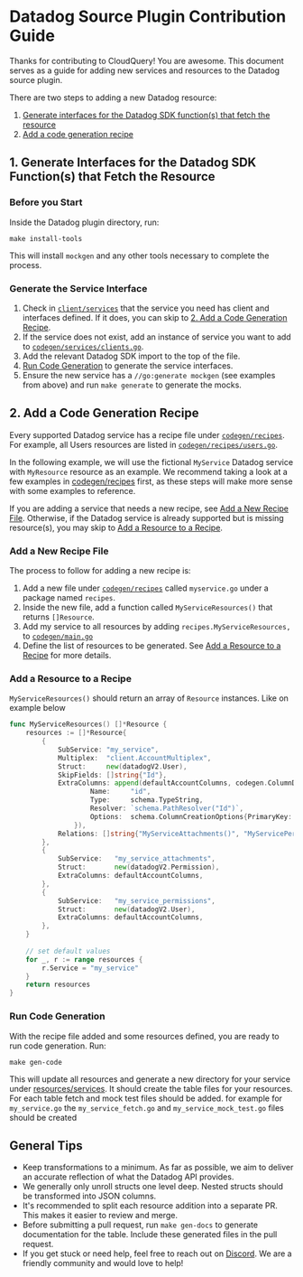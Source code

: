 # Datadog Source Plugin Contribution Guide

Thanks for contributing to CloudQuery! You are awesome. This document serves as a guide for adding new services and resources to the Datadog source plugin.

There are two steps to adding a new Datadog resource:

1. [Generate interfaces for the Datadog SDK function(s) that fetch the resource](#1-generate-interfaces-for-the-datadog-sdk-functions-that-fetch-the-resource)
2. [Add a code generation recipe](#2-add-a-code-generation-recipe)


## 1. Generate Interfaces for the Datadog SDK Function(s) that Fetch the Resource

### Before you Start

Inside the Datadog plugin directory, run:

```shell
make install-tools
```

This will install `mockgen` and any other tools necessary to complete the process.

### Generate the Service Interface

1. Check in [`client/services`](client/services) that the service you need has client and interfaces defined. If it does, you can skip to [2. Add a Code Generation Recipe](#2-add-a-code-generation-recipe).
2. If the service does not exist, add an instance of service you want to add to [`codegen/services/clients.go`](codegen/services/clients.go).
3. Add the relevant Datadog SDK import to the top of the file.
4. [Run Code Generation](#run-code-generation) to generate the service interfaces.
5. Ensure the new service has a `//go:generate mockgen` (see examples from above) and run `make generate` to generate the mocks.

## 2. Add a Code Generation Recipe

Every supported Datadog service has a recipe file under [`codegen/recipes`](codegen/recipes). For example, all Users resources are listed in [`codegen/recipes/users.go`](codegen/recipes/users.go).

In the following example, we will use the fictional `MyService` Datadog service with `MyResource` resource as an example. We recommend taking a look at a few examples in [codegen/recipes](codegen/recipes) first, as these steps will make more sense with some examples to reference.

If you are adding a service that needs a new recipe, see [Add a New Recipe File](#add-a-new-recipe-file). Otherwise, if the Datadog service is already supported but is missing resource(s), you may skip to [Add a Resource to a Recipe](#add-a-resource-to-a-recipe).

### Add a New Recipe File

The process to follow for adding a new recipe is:

1. Add a new file under [`codegen/recipes`](codegen/recipes) called `myservice.go` under a package named `recipes`.
2. Inside the new file, add a function called `MyServiceResources()` that returns `[]Resource`.
3. Add my service to all resources by adding `recipes.MyServiceResources,` to [`codegen/main.go`](codegen/main.go#L17)
4. Define the list of resources to be generated. See [Add a Resource to a Recipe](#add-a-resource-to-a-recipe) for more details.

### Add a Resource to a Recipe

`MyServiceResources()` should return an array of `Resource` instances. Like on example below

```go
func MyServiceResources() []*Resource {
	resources := []*Resource{
		{
            SubService: "my_service",
            Multiplex:  "client.AccountMultiplex",
            Struct:     new(datadogV2.User),
            SkipFields: []string{"Id"},
            ExtraColumns: append(defaultAccountColumns, codegen.ColumnDefinition{
                    Name:     "id",
                    Type:     schema.TypeString,
                    Resolver: `schema.PathResolver("Id")`,
                    Options:  schema.ColumnCreationOptions{PrimaryKey: true},
                }),
            Relations: []string{"MyServiceAttachments()", "MyServicePermissions()"},
		},
        {
            SubService:   "my_service_attachments",
            Struct:       new(datadogV2.Permission),
            ExtraColumns: defaultAccountColumns,
        },
        {
            SubService:   "my_service_permissions",
            Struct:       new(datadogV2.User),
            ExtraColumns: defaultAccountColumns,
        },
    }
    
    // set default values
    for _, r := range resources {
        r.Service = "my_service"
    }
    return resources
}
```

### Run Code Generation

With the recipe file added and some resources defined, you are ready to run code generation. Run:

```shell
make gen-code
```

This will update all resources and generate a new directory for your service under [resources/services](resources/services).
It should create the table files for your resources. 
For each table fetch and mock test files should be added. for example for  `my_service.go` the  `my_service_fetch.go` and `my_service_mock_test.go` files should be created

## General Tips

- Keep transformations to a minimum. As far as possible, we aim to deliver an accurate reflection of what the Datadog API provides.
- We generally only unroll structs one level deep. Nested structs should be transformed into JSON columns.
- It's recommended to split each resource addition into a separate PR. This makes it easier to review and merge.
- Before submitting a pull request, run `make gen-docs` to generate documentation for the table. Include these generated files in the pull request.
- If you get stuck or need help, feel free to reach out on [Discord](https://www.cloudquery.io/discord). We are a friendly community and would love to help!
